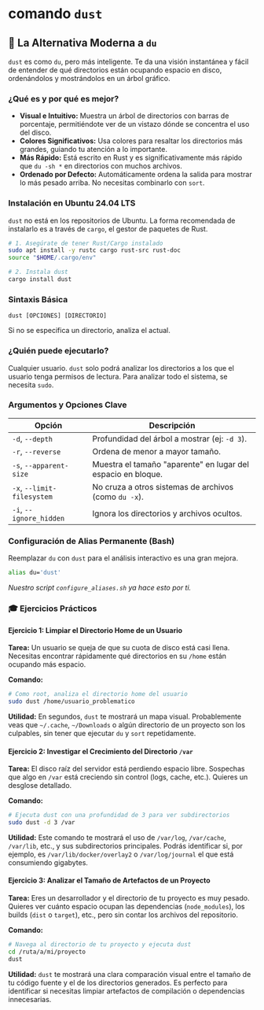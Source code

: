 # comando `dust`

## 🚀 La Alternativa Moderna a `du`

`dust` es como `du`, pero más inteligente. Te da una visión instantánea y fácil de entender de qué directorios están ocupando espacio en disco, ordenándolos y mostrándolos en un árbol gráfico.

### ¿Qué es y por qué es mejor?

-   **Visual e Intuitivo:** Muestra un árbol de directorios con barras de porcentaje, permitiéndote ver de un vistazo dónde se concentra el uso del disco.
-   **Colores Significativos:** Usa colores para resaltar los directorios más grandes, guiando tu atención a lo importante.
-   **Más Rápido:** Está escrito en Rust y es significativamente más rápido que `du -sh *` en directorios con muchos archivos.
-   **Ordenado por Defecto:** Automáticamente ordena la salida para mostrar lo más pesado arriba. No necesitas combinarlo con `sort`.

### Instalación en Ubuntu 24.04 LTS

`dust` no está en los repositorios de Ubuntu. La forma recomendada de instalarlo es a través de `cargo`, el gestor de paquetes de Rust.

```bash
# 1. Asegúrate de tener Rust/Cargo instalado
sudo apt install -y rustc cargo rust-src rust-doc
source "$HOME/.cargo/env"

# 2. Instala dust
cargo install dust
```

### Sintaxis Básica

```
dust [OPCIONES] [DIRECTORIO]
```
Si no se especifica un directorio, analiza el actual.

### ¿Quién puede ejecutarlo?

Cualquier usuario. `dust` solo podrá analizar los directorios a los que el usuario tenga permisos de lectura. Para analizar todo el sistema, se necesita `sudo`.

### Argumentos y Opciones Clave

| Opción           | Descripción                                                      |
| ---------------- | ---------------------------------------------------------------- |
| `-d`, `--depth`  | Profundidad del árbol a mostrar (ej: `-d 3`).                    |
| `-r`, `--reverse`| Ordena de menor a mayor tamaño.                                  |
| `-s`, `--apparent-size` | Muestra el tamaño "aparente" en lugar del espacio en bloque. |
| `-x`, `--limit-filesystem` | No cruza a otros sistemas de archivos (como `du -x`).    |
| `-i`, `--ignore_hidden` | Ignora los directorios y archivos ocultos.                   |

### Configuración de Alias Permanente (Bash)

Reemplazar `du` con `dust` para el análisis interactivo es una gran mejora.

```bash
alias du='dust'
```
*Nuestro script `configure_aliases.sh` ya hace esto por ti.*

### 🎓 Ejercicios Prácticos

#### Ejercicio 1: Limpiar el Directorio Home de un Usuario

**Tarea:** Un usuario se queja de que su cuota de disco está casi llena. Necesitas encontrar rápidamente qué directorios en su `/home` están ocupando más espacio.

**Comando:**
```bash
# Como root, analiza el directorio home del usuario
sudo dust /home/usuario_problematico
```
**Utilidad:** En segundos, `dust` te mostrará un mapa visual. Probablemente veas que `~/.cache`, `~/Downloads` o algún directorio de un proyecto son los culpables, sin tener que ejecutar `du` y `sort` repetidamente.

#### Ejercicio 2: Investigar el Crecimiento del Directorio `/var`

**Tarea:** El disco raíz del servidor está perdiendo espacio libre. Sospechas que algo en `/var` está creciendo sin control (logs, cache, etc.). Quieres un desglose detallado.

**Comando:**
```bash
# Ejecuta dust con una profundidad de 3 para ver subdirectorios
sudo dust -d 3 /var
```
**Utilidad:** Este comando te mostrará el uso de `/var/log`, `/var/cache`, `/var/lib`, etc., y sus subdirectorios principales. Podrás identificar si, por ejemplo, es `/var/lib/docker/overlay2` o `/var/log/journal` el que está consumiendo gigabytes.

#### Ejercicio 3: Analizar el Tamaño de Artefactos de un Proyecto

**Tarea:** Eres un desarrollador y el directorio de tu proyecto es muy pesado. Quieres ver cuánto espacio ocupan las dependencias (`node_modules`), los builds (`dist` o `target`), etc., pero sin contar los archivos del repositorio.

**Comando:**
```bash
# Navega al directorio de tu proyecto y ejecuta dust
cd /ruta/a/mi/proyecto
dust
```
**Utilidad:** `dust` te mostrará una clara comparación visual entre el tamaño de tu código fuente y el de los directorios generados. Es perfecto para identificar si necesitas limpiar artefactos de compilación o dependencias innecesarias.
